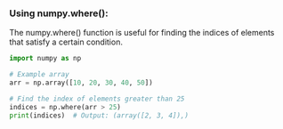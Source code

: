
### Using numpy.where():

The numpy.where() function is useful for finding the indices of elements that satisfy a certain condition.



```python
import numpy as np

# Example array
arr = np.array([10, 20, 30, 40, 50])

# Find the index of elements greater than 25
indices = np.where(arr > 25)
print(indices)  # Output: (array([2, 3, 4]),)
```